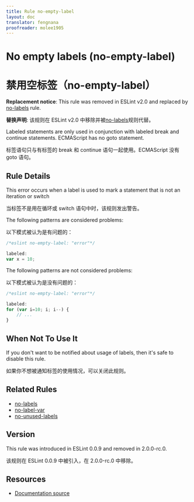 ```yaml
---
title: Rule no-empty-label
layout: doc
translator: fengnana
proofreader: molee1905
---
```

<!-- Note: No pull requests accepted for this file. See README.md in the root directory for details. -->

# No empty labels (no-empty-label)

# 禁用空标签（no-empty-label）

**Replacement notice**: This rule was removed in ESLint v2.0 and replaced by [no-labels](no-labels) rule.

**替换声明**: 该规则在 ESLint v2.0 中移除并被[no-labels](no-labels)规则代替。

Labeled statements are only used in conjunction with labeled break and continue statements. ECMAScript has no goto statement.

标签语句只与有标签的 break 和 continue 语句一起使用。ECMAScript 没有 goto 语句。

## Rule Details

This error occurs when a label is used to mark a statement that is not an iteration or switch

当标签不是用在循环或 switch 语句中时，该规则发出警告。

The following patterns are considered problems:

以下模式被认为是有问题的：

```js
/*eslint no-empty-label: "error"*/

labeled:
var x = 10;
```

The following patterns are not considered problems:

以下模式被认为是没有问题的：

```js
/*eslint no-empty-label: "error"*/

labeled:
for (var i=10; i; i--) {
    // ...
}
```

## When Not To Use It

If you don't want to be notified about usage of labels, then it's safe to disable this rule.

如果你不想被通知标签的使用情况，可以关闭此规则。

## Related Rules

* [no-labels](./no-labels)
* [no-label-var](./no-label-var)
* [no-unused-labels](./no-unused-labels)

## Version

This rule was introduced in ESLint 0.0.9 and removed in 2.0.0-rc.0.

该规则在 ESLint 0.0.9 中被引入，在 2.0.0-rc.0 中移除。

## Resources

* [Documentation source](https://github.com/eslint/eslint/tree/master/docs/rules/no-empty-label.md)
